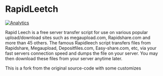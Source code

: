 RapidLeetch
===========

[![Analytics](https://ga-beacon.appspot.com/UA-24619548-7/RapidLeetch/readme)](https://github.com/igrigorik/ga-beacon)

Rapid Leech is a free server transfer script for use on various popular upload/download sites such as megaupload.com, Rapidshare.com and more than 45 others. The famous Rapidleech script transfers files from Rapidshare, Megaupload, Depositfiles.com, Easy-share.com, etc, via your fast servers connection speed and dumps the file on your server. You may then download these files from your server anytime later. 

This is a fork from the original source-code with some customizes
